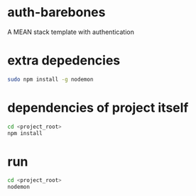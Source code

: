 # auth-barebones
A MEAN stack template with authentication

# extra depedencies
```bash
sudo npm install -g nodemon
```

# dependencies of project itself
```bash
cd <project_root>
npm install
```

# run
```bash
cd <project_root>
nodemon
```
